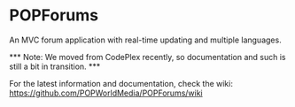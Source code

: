 POPForums
=========

An MVC forum application with real-time updating and multiple languages.

*** Note: We moved from CodePlex recently, so documentation and such is still a bit in transition. ***

For the latest information and documentation, check the wiki:
https://github.com/POPWorldMedia/POPForums/wiki
